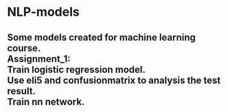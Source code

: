 # NLP-models
Some models created for machine  learning course.    
Assignment_1:    
Train logistic regression model.   
Use eli5 and confusionmatrix to analysis the test result.   
Train nn network.
---

